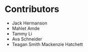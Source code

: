 # Contributors

- Jack Hermanson
- Mahlet Amde
- Tammy Li
- Ava Schneider
- Teagan Smith
Mackenzie Hatchett
